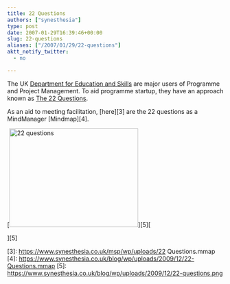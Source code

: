 ```yaml
---
title: 22 Questions
authors: ["synesthesia"]
type: post
date: 2007-01-29T16:39:46+00:00
slug: 22-questions 
aliases: ["/2007/01/29/22-questions"]
aktt_notify_twitter:
  - no

---
```

The UK [Department for Education and Skills][1] are major users of Programme and Project Management. To aid programme startup, they have an approach known as [The 22 Questions][2].

As an aid to meeting facilitation, [here][3] are the 22 questions as a MindManager [Mindmap][4].

[<img class="aligncenter size-full wp-image-1614" title="22 questions" src="https://www.synesthesia.co.uk/blog/wp/uploads/2009/12/22-questions.png" alt="22 questions" width="300" height="230" />][5][
  
][5]

 [1]: https://www.dfes.gov.uk/
 [2]: https://www.dfes.gov.uk/ppm/index.cfm?fuseaction=content.view&CategoryID=29&ContentID=102&killcache=1&SiteID=1
 [3]: https://www.synesthesia.co.uk/msp/wp/uploads/22 Questions.mmap
 [4]: https://www.synesthesia.co.uk/blog/wp/uploads/2009/12/22-Questions.mmap
 [5]: https://www.synesthesia.co.uk/blog/wp/uploads/2009/12/22-questions.png